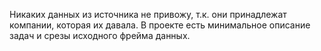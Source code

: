 Никаких данных из источника не привожу, т.к. они принадлежат компании, которая их давала. В проекте есть минимальное описание задач и срезы исходного фрейма данных.

